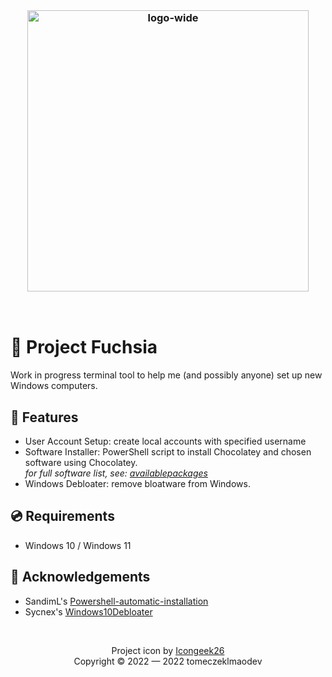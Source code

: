 <br>
<h3 align="center"><img alt="logo-wide" src="https://user-images.githubusercontent.com/82512805/201513487-923b4921-3821-47a3-97b8-48696e97b3fd.png" width="450px"></h3>
<br>

# :hibiscus: Project Fuchsia
Work in progress terminal tool to help me (and possibly anyone) set up new Windows computers.

## :sparkler: Features
- User Account Setup: create local accounts with specified username
- Software Installer: PowerShell script to install Chocolatey and chosen software using Chocolatey.   
  <i>for full software list, see: [availablepackages](availablepackages)</i>
- Windows Debloater: remove bloatware from Windows.

## :cd: Requirements
- Windows 10 / Windows 11

## :busts_in_silhouette: Acknowledgements
- SandimL's [Powershell-automatic-installation](https://github.com/SandimL/Powershell-automatic-installation)
- Sycnex's [Windows10Debloater](https://github.com/Sycnex/Windows10Debloater)

<br>
<p align="center">
Project icon by <a href="https://www.flaticon.com/authors/icongeek26">Icongeek26</a><br>
Copyright &copy; 2022 &mdash; 2022 tomeczeklmaodev</a>
</p>